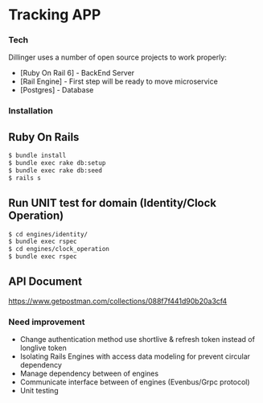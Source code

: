 # Tracking APP

### Tech

Dillinger uses a number of open source projects to work properly:

* [Ruby On Rail 6] - BackEnd Server
* [Rail Engine] - First step will be ready to move microservice
* [Postgres] - Database

### Installation

## Ruby On Rails

```sh
$ bundle install
$ bundle exec rake db:setup
$ bundle exec rake db:seed
$ rails s
```
## Run UNIT test for domain (Identity/Clock Operation)
```sh
$ cd engines/identity/
$ bundle exec rspec
$ cd engines/clock_operation
$ bundle exec rspec
```

## API Document
https://www.getpostman.com/collections/088f7f441d90b20a3cf4

### Need improvement

* Change authentication method use shortlive & refresh token instead of longlive token
* Isolating Rails Engines with access data modeling for prevent circular dependency
* Manage dependency between of engines
* Communicate interface between of engines (Evenbus/Grpc protocol)
* Unit testing
